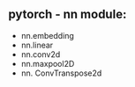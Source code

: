 

## pytorch - nn module:

- nn.embedding
- nn.linear
- nn.conv2d
- nn.maxpool2D
- nn. ConvTranspose2d
